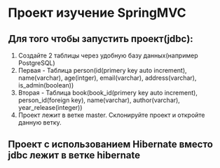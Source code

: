 # Проект изучение SpringMVC
## Для того чтобы запустить проект(jdbc):
1. Создайте 2 таблицы через удобную базу данных(например PostgreSQL)
2. Первая - Таблица person(id(primery key auto increment), name(varchar), age(intger), email(varchar), address(varchar), is_admin(boolean))
3. Вторая - Таблица book(book_id(primery key auto increment), person_id(foreign key), name(varchar), author(varchar), year_release(integer))
4. Проект лежит в ветке master. Склонируйте проект и откройте данную ветку.

## Проект с использованием Hibernate вместо jdbc лежит в ветке hibernate

